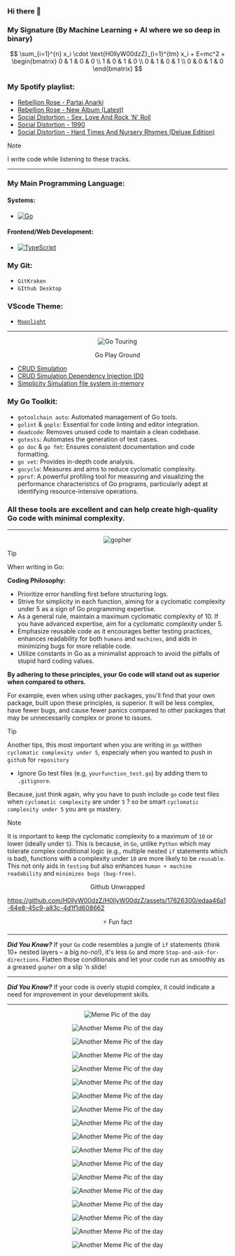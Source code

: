 ### Hi there 👋



### My Signature (By Machine Learning + AI where we so deep in binary)


$$
\sum_{i=1}^{n} x_i \cdot \text{H0llyW00dzZ}_{i=1}^{tm} x_i + E=mc^2 + \begin{bmatrix} 0 & 1 & 0 & 0 \\
1 & 0 & 1 & 0 \\
0 & 1 & 0 & 1 \\
0 & 0 & 1 & 0 \end{bmatrix}
$$

### My Spotify playlist:

 - [Rebellion Rose - Partai Anarki](https://open.spotify.com/album/1gB7xG5IKG2pv0DdFZ1aIS?si=AcmmNuCiRBOJBysmUH0Beg)
 - [Rebellion Rose - New Album (Latest)](https://open.spotify.com/album/3pqVvom4Ym7b0bOtbLlhGm?si=LKeuSwgcROiWPDdPjAjsIA)
 - [Social Distortion - Sex, Love And Rock 'N' Roll](https://open.spotify.com/album/2vcUpOWWG4txJt0ptnQlWV?si=8UMQhIsuRNWJAqmOQLBhAQ)
 - [Social Distortion - 1990](https://open.spotify.com/album/46nX6hzuIb6wEia7OQ2viS?si=UFoilqGnTFO9hi1l7w71kw)
 - [Social Distortion - Hard Times And Nursery Rhymes (Deluxe Edition)](https://open.spotify.com/album/0HQyWxluYZTbQN22MAPNiK?si=iC55uN0zTNqZf-BUBV541Q)

> [!NOTE]
> I write code while listening to these tracks.

---

### My Main Programming Language:

#### Systems:

- [![Go](https://img.shields.io/badge/Go-00ADD8?style=flat&logo=go&logoColor=white)](https://go.dev)

#### Frontend/Web Development:

- [![TypeScript](https://img.shields.io/badge/TypeScript-007ACC?style=flat&logo=typescript&logoColor=white)](https://www.typescriptlang.org)

### My Git:

- `GitKraken`
- `GIthub Desktop`

### VScode Theme:

- [`Moonlight`](https://marketplace.visualstudio.com/items?itemName=atomiks.moonlight)

---

<p align="center">
  <img src="https://i.imgur.com/weFCodK.png" alt="Go Touring">
  </p>
<p align="center">
Go Play Ground
  
  - [CRUD Simulation](https://go.dev/play/p/TwxzrQuMsAa)
  - [CRUD Simulation Dependency Injection (DI)](https://go.dev/play/p/_9OvbLFoZc9)
  - [Simplicity Simulation file system in-memory](https://go.dev/play/p/jdXwwfBHifz)

### My Go Toolkit:

- `gotoolchain auto`: Automated management of Go tools.
- `golint` & `gopls`: Essential for code linting and editor integration.
- `deadcode`: Removes unused code to maintain a clean codebase.
- `gotests`: Automates the generation of test cases.
- `go doc` & `go fmt`: Ensures consistent documentation and code formatting.
- `go vet`: Provides in-depth code analysis.
- `gocyclo`: Measures and aims to reduce cyclomatic complexity.
- `pprof`: A powerful profiling tool for measuring and visualizing the performance characteristics of Go programs, particularly adept at identifying resource-intensive operations.

### All these tools are excellent and can help create high-quality Go code with minimal complexity.

---

</p>
<p align="center">

  <img src="https://i.imgur.com/PxjZ0Dz.png" alt="gopher" />
  
> [!TIP]
> When writing in Go:

**Coding Philosophy:**
- Prioritize error handling first before structuring logs.
- Strive for simplicity in each function, aiming for a cyclomatic complexity under 5 as a sign of Go programming expertise.
- As a general rule, maintain a maximum cyclomatic complexity of 10. If you have advanced expertise, aim for a cyclomatic complexity under 5.
- Emphasize reusable code as it encourages better testing practices, enhances readability for both `humans` and `machines`, and aids in minimizing bugs for more reliable code.
- Utilize constants in Go as a minimalist approach to avoid the pitfalls of stupid hard coding values.

**By adhering to these principles, your Go code will stand out as superior when compared to others.**

For example, even when using other packages, you'll find that your own package, built upon these principles, is superior. It will be less complex, have fewer bugs, and cause fewer panics compared to other packages that may be unnecessarily complex or prone to issues.


> [!TIP]
> Another tips, this most important when you are writing in `go` witthen `cyclomatic complexity under 5`, especialy when you wanted to push in `github` for `repository`

- Ignore Go test files (e.g, `yourfunction_test.go`) by adding them to `.gitignore`.

Because, just think again, why you have to push include `go` code test files when `cyclomatic complexity` are under `5` ? so be smart `cyclomatic complexity under 5` you are `go` mastery.

> [!NOTE]
> It is important to keep the cyclomatic complexity to a maximum of `10` or lower (ideally under `5`). This is because, in `Go`, unlike `Python` which may tolerate complex conditional logic (e.g., multiple nested `if` statements which is bad), functions with a complexity under `10` are more likely to be `reusable`. This not only aids in `testing` but also enhances `human + machine readability` and `minimizes bugs (bug-free)`.


</p>


<p align="center">
Github Unwrapped
  
https://github.com/H0llyW00dzZ/H0llyW00dzZ/assets/17626300/edaa46a1-64e8-45c9-a83c-4d1f1d608662
  
</p>

<p align="center">

<p align="center">
⚡ Fun fact
  
---
  
***Did You Know?*** If your `Go` code resembles a jungle of `if` statements (think 10+ nested layers – a big no-no!), it's less `Go` and more `Stop-and-ask-for-directions`. Flatten those conditionals and let your code run as smoothly as a greased `gopher` on a slip 'n slide!

---
  
***Did You Know?*** If your code is overly stupid complex, it could indicate a need for improvement in your development skills.

---

</p>
<p align="center">
  <img src="https://i.imgur.com/nlq7aZ7.jpg" alt="Meme Pic of the day">
</p>
<p align="center">
  <img src="https://i.imgur.com/36GHpQ4.jpg" alt="Another Meme Pic of the day">
</p>
<p align="center">
  <img src="https://i.imgur.com/g2Vlt1u.jpg" alt="Another Meme Pic of the day">
</p>
<p align="center">
  <img src="https://i.imgur.com/d9edOhu.jpg" alt="Another Meme Pic of the day">
</p>
<p align="center">
  <img src="https://i.imgur.com/oUmrbsy.jpg" alt="Another Meme Pic of the day">
</p>
<p align="center">
  <img src="https://i.imgur.com/Tb9hIgb.jpg" alt="Another Meme Pic of the day">
</p>
<p align="center">
  <img src="https://i.imgur.com/SBGfqfP.jpg" alt="Another Meme Pic of the day">
</p>
<p align="center">
  <img src="https://i.imgur.com/ZCL25dj.jpg" alt="Another Meme Pic of the day">
</p>
<p align="center">
  <img src="https://i.imgur.com/YCGfcwl.jpg" alt="Another Meme Pic of the day">
</p>
<p align="center">
  <img src="https://i.imgur.com/exuChUf.jpg" alt="Another Meme Pic of the day">
</p>
<p align="center">
  <img src="https://i.imgur.com/6K94g6G.jpeg" alt="Another Meme Pic of the day">
</p>
<p align="center">
  <img src="https://i.imgur.com/PCTbx8e.jpeg" alt="Another Meme Pic of the day">
</p>
<p align="center">
  <img src="https://i.imgur.com/Z5VkCWd.jpeg" alt="Another Meme Pic of the day">
</p>
<p align="center">
  <img src="https://i.imgur.com/KhOkSXX.jpeg" alt="Another Meme Pic of the day">
</p>
<p align="center">
  <img src="https://i.imgur.com/nccT39D.jpeg" alt="Another Meme Pic of the day">
</p>
<p align="center">
  <img src="https://i.imgur.com/fGAReJW.jpeg" alt="Another Meme Pic of the day">
</p>
<p align="center">
  <img src="https://i.imgur.com/84cIvHo.jpeg" alt="Another Meme Pic of the day">
</p>
<p align="center">
  <img src="https://pbs.twimg.com/media/GHmoMOdbUAAUVox?format=png&name=small" alt="Another Meme Pic of the day">
</p>

<!--
**H0llyW00dzZ/H0llyW00dzZ** is a ✨ _special_ ✨ repository because its `README.md` (this file) appears on your GitHub profile.

Here are some ideas to get you started:

- 🔭 I’m currently working on ...
- 🌱 I’m currently learning ...
- 👯 I’m looking to collaborate on ...
- 🤔 I’m looking for help with ...
- 💬 Ask me about ...
- 📫 How to reach me: ...
- 😄 Pronouns: ...
- ⚡ Fun fact: ...
-->
